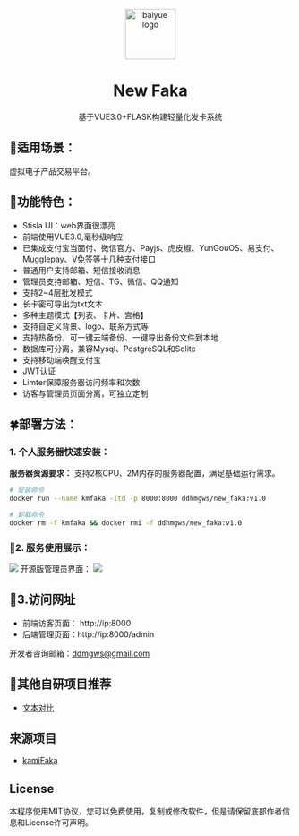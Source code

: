 <p align="center">
  <a href="https://github.com/Baiyuetribe/kamiFaka">
    <img src="https://cdn.jsdelivr.net/gh/Baiyuetribe/baiyue_onekey@master/logo.png" alt="baiyue logo" width="90" height="90">
  </a>
</p>

<h1 align="center">New Faka</h1>

<p align="center">
  基于VUE3.0+FLASK构建轻量化发卡系统
</p>

## 💒适用场景：
虚拟电子产品交易平台。



## 🍭功能特色：

- Stisla UI：web界面很漂亮
- 前端使用VUE3.0,毫秒级响应
- 已集成支付宝当面付、微信官方、Payjs、虎皮椒、YunGouOS、易支付、Mugglepay、V免签等十几种支付接口
- 普通用户支持邮箱、短信接收消息
- 管理员支持邮箱、短信、TG、微信、QQ通知
- 支持2~4层批发模式
- 长卡密可导出为txt文本
- 多种主题模式【列表、卡片、宫格】
- 支持自定义背景、logo、联系方式等
- 支持热备份，可一键云端备份、一键导出备份文件到本地
- 数据库可分离，兼容Mysql、PostgreSQL和Sqlite
- 支持移动端唤醒支付宝
- JWT认证
- Limter保障服务器访问频率和次数
- 访客与管理员页面分离，可独立定制

## 🍀部署方法：

### 1. 个人服务器快速安装：
**服务器资源要求：** 支持2核CPU、2M内存的服务器配置，满足基础运行需求。
```bash
# 安装命令
docker run --name kmfaka -itd -p 8000:8000 ddhmgws/new_faka:v1.0
```
```bash
# 卸载命令
docker rm -f kmfaka && docker rmi -f ddhmgws/new_faka:v1.0
```


### 🌱2. 服务使用展示：
![](https://cdn.jsdelivr.net/gh/Baiyuetribe/yyycode@dev/img/20/yyycode_comPc端演示.gif)
开源版管理员界面：
![](https://cdn.jsdelivr.net/gh/Baiyuetribe/yyycode@dev/img/20/yyycode_comPc后台端演示.gif)


## 🍳3.访问网址
- 前端访客页面： http://ip:8000
- 后端管理页面：http://ip:8000/admin

开发者咨询邮箱：[ddmgws@gmail.com](mailto:ddmgws@gmail.com)

## 🍰其他自研项目推荐
- [文本对比](https://github.com/zyfhg/DiffCompare)

## 来源项目
- [kamiFaka](https://github.com/Baiyuetribe/kamiFaka)

## License

本程序使用MIT协议，您可以免费使用，复制或修改软件，但是请保留底部作者信息和License许可声明。
